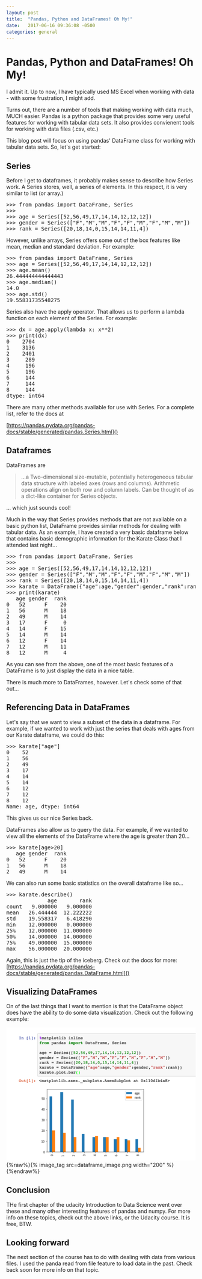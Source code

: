 ```yaml
---
layout: post
title:  "Pandas, Python and DataFrames! Oh My!"
date:   2017-06-16 09:36:08 -0500
categories: general
---
```


# Pandas, Python and DataFrames! Oh My!

I admit it.  Up to now, I have typically used MS Excel when working with data - with some frustration, I might add.  

Turns out, there are a number of tools that making working with data much, MUCH easier.  Pandas is a python package that provides some very useful features for working with tabular data sets.  It also provides convienent tools for working with data files (.csv, etc.)

This blog post will focus on using pandas' DataFrame class for working with tabular data sets.  So, let's get started:

## Series

Before I get to dataframes, it probably makes sense to describe how Series work.  A Series stores, well, a series of elements.  In this respect, it is very similar to list (or array.)


<pre>>>> from pandas import DataFrame, Series
>>>
>>> age = Series([52,56,49,17,14,14,12,12,12])
>>> gender = Series(["F","M","M","F","F","M","F","M","M"])
>>> rank = Series([20,18,14,0,15,14,14,11,4])
</pre>

However, unlike arrays, Series offers some out of the box features like mean, median and standard deviation.  For example:

<pre>
>>> from pandas import DataFrame, Series
>>> age = Series([52,56,49,17,14,14,12,12,12])
>>> age.mean()
26.444444444444443
>>> age.median()
14.0
>>> age.std()
19.55831735548275
</pre>

Series also have the apply operator.  That allows us to perform a lambda function on each element of the Series.  For example:

<pre>
>>> dx = age.apply(lambda x: x**2)
>>> print(dx)
0    2704
1    3136
2    2401
3     289
4     196
5     196
6     144
7     144
8     144
dtype: int64
</pre>

There are many other methods available for use with Series.  For a complete list, refer to the docs at

[https://pandas.pydata.org/pandas-docs/stable/generated/pandas.Series.html]()

## Dataframes
DataFrames are
> ...a Two-dimensional size-mutable, potentially heterogeneous tabular data structure with labeled axes (rows and columns). Arithmetic operations align on both row and column labels. Can be thought of as a dict-like container for Series objects.

...  which just sounds cool!

Much in the way that Series provides methods that are not available on a basic python list, DataFrame provides similar methods for dealing with tabular data.  As an example, I have created a very basic dataframe below that contains basic demographic information for the Karate Class that I attended last night...


<pre>
>>> from pandas import DataFrame, Series
>>>
>>> age = Series([52,56,49,17,14,14,12,12,12])
>>> gender = Series(["F","M","M","F","F","M","F","M","M"])
>>> rank = Series([20,18,14,0,15,14,14,11,4])
>>> karate = DataFrame({"age":age,"gender":gender,"rank":rank})
>>> print(karate)
   age gender  rank
0   52      F    20
1   56      M    18
2   49      M    14
3   17      F     0
4   14      F    15
5   14      M    14
6   12      F    14
7   12      M    11
8   12      M     4
</pre>

As you can see from the above, one of the most basic features of a DataFrame is to just display the data in a nice table.

There is much more to DataFrames, however.  Let's check some of that out...
## Referencing Data in DataFrames

Let's say that we want to view a subset of the data in a dataframe.  For example, if we wanted to work with just the series that deals with ages from our Karate dataframe, we could do this:

<pre>
>>> karate["age"]
0    52
1    56
2    49
3    17
4    14
5    14
6    12
7    12
8    12
Name: age, dtype: int64
</pre>

This gives us our nice Series back.  

DataFrames also allow us to query the data.  For example, if we wanted to view all the elements of the DataFrame where the age is greater than 20...

<pre>
>>> karate[age>20]
   age gender  rank
0   52      F    20
1   56      M    18
2   49      M    14
</pre>

We can also run some basic statistics on the overall dataframe like so...

<pre>
>>> karate.describe()
             age       rank
count   9.000000   9.000000
mean   26.444444  12.222222
std    19.558317   6.418290
min    12.000000   0.000000
25%    12.000000  11.000000
50%    14.000000  14.000000
75%    49.000000  15.000000
max    56.000000  20.000000
</pre>

Again, this is just the tip of the iceberg.  Check out the docs for more:  [https://pandas.pydata.org/pandas-docs/stable/generated/pandas.DataFrame.html]()

## Visualizing DataFrames

On of the last things that I want to mention is that the DataFrame object does have the ability to do some data visualization.  Check out the following example:

![DataFrame Visualizations](dataframe_image.png)
{%raw%}{% image_tag src=dataframe_image.png width="200" %}{%endraw%}

## Conclusion

THe first chapter of the udacity Introduction to Data Science went over these and many other interesting features of pandas and numpy.  For more info on these topics, check out the above links, or the Udacity course.  It is free, BTW.

## Looking forward
The next section of the course has to do with dealing with data from various files.  I used the panda read from file feature to load data in the past.  Check back soon for more info on that topic.

